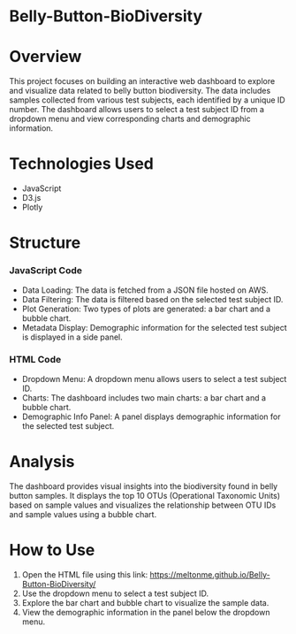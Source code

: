 # Belly-Button-BioDiversity

# Overview 
This project focuses on building an interactive web dashboard to explore and visualize data related to belly button biodiversity. The data includes samples collected from various test subjects, each identified by a unique ID number. The dashboard allows users to select a test subject ID from a dropdown menu and view corresponding charts and demographic information.

# Technologies Used
- JavaScript
- D3.js
- Plotly

# Structure 

### JavaScript Code
- Data Loading: The data is fetched from a JSON file hosted on AWS.
- Data Filtering: The data is filtered based on the selected test subject ID.
- Plot Generation: Two types of plots are generated: a bar chart and a bubble chart.
- Metadata Display: Demographic information for the selected test subject is displayed in a side panel.

### HTML Code 
- Dropdown Menu: A dropdown menu allows users to select a test subject ID.
- Charts: The dashboard includes two main charts: a bar chart and a bubble chart.
- Demographic Info Panel: A panel displays demographic information for the selected test subject.

# Analysis 
The dashboard provides visual insights into the biodiversity found in belly button samples. It displays the top 10 OTUs (Operational Taxonomic Units) based on sample values and visualizes the relationship between OTU IDs and sample values using a bubble chart.

# How to Use 
1. Open the HTML file using this link: https://meltonme.github.io/Belly-Button-BioDiversity/
2. Use the dropdown menu to select a test subject ID.
3. Explore the bar chart and bubble chart to visualize the sample data.
4. View the demographic information in the panel below the dropdown menu.
